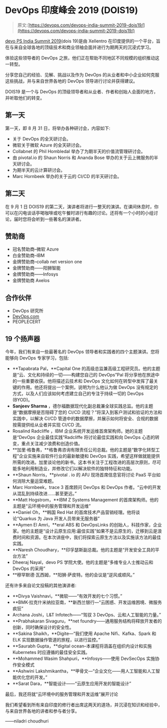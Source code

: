 # DevOps 印度峰会 2019 (DOIS19)

> 原文:[https://devops.com/devops-india-summit-2019-dois19/](https://devops.com/devops-india-summit-2019-dois19/)

[devo PS India Summit 2019](http://www.devopsindiasummit.com)(dois 19)是由 Xellentro 在印度提供的一个平台，旨在与来自全球各地的顶级技术和商业领袖会面并进行为期两天的沉浸式学习。

体验这些领导者的 DevOps 之旅，他们正在帮助不同地区不同规模的组织推动这一转型。

分享您自己的经验、见解、挑战以及作为 DevOps 的从业者和中小企业如何克服这些挑战，并与来自世界各地的 DevOps 领导进行讨论并获得建议。

DOIS19 是一个与 DevOps 的顶级领导者和从业者、作者和创始人会面的地方，并听取他们的转变。

## **第一天**

第一天，即 8 月 31 日，将举办各种研讨会，内容如下:

*   关于 DevOps 的全天研讨会。
*   微软关于微软 Azure 的全天研讨会。
*   Collabnet 的 Phil Hombledal 举办了为期半天的价值流管理研讨会。
*   由 pivotal.io 的 Shaun Norris 和 Ananda Bose 举办的关于云上微服务的半天研讨会。
*   为期半天的云计算研讨会。
*   Marc Hornbeek 举办的关于云的 CI/CD 的半天研讨会。

## **第二天**

在 9 月 1 日 DOIS19 的第二天，演讲者将进行一整天的演讲。在课间休息时，你可以在闪电谈话亭喝咖啡或吃午餐时进行有趣的讨论。还将有一个小时的小组讨论，届时您将会听到一些著名的演讲者。

## **赞助商**

*   冠名赞助商–微软 Azure
*   白金赞助商–IBM
*   金牌赞助商–collab net version one
*   金牌赞助商——阳狮智能
*   金牌赞助商——Infosys
*   金牌赞助商 Axelos

## **合作伙伴**

*   DevOps 研究所
*   [DevOps.com](http://DevOps.com)
*   PEOPLECERT

## **19 个扬声器**

今年，我们有来自一些最著名的 DevOps 领导者和实践者的四个主题演讲。您将能够向 DevOps 专家学习，包括:

*   **Tapabrata Pal，**Capital One 的高级总监兼高级工程研究员。他的主题是“云、文化和持续的一切——构建您自己的 DevOps”Pal 将分享他在旅途中的一些重要收获。他将描述云技术和 DevOps 文化如何在转型中发挥了最关键的作用。他还将提出一个案例，说明为什么他认为做 DevOps 没有规定的方式，以及人们应该如何考虑建立自己的专注于持续一切的 DevOps (BYOD)。
*   **Sanjeev Sharma** ，德尔福数据现代化副总裁兼全球实践总监。他的主题是“数据摩擦是否阻碍了您的 CI/CD 流程？”将深入到客户测试和验证的方法和实践中，以解决 CI/CD 管道中的数据摩擦，并展示如何将安全、合规的数据按需提供给从业者并实现 CI/CD 流。
*   Rosalind Radcliffe ，IBM 企业系统开发运维首席架构师。她的主题是“DevOps 企业最佳实践”Radcliffe 将讨论最佳实践和向 DevOps 心态的转变，重点关注减少浪费和创造价值。
*   **加里·格鲁弗，**格鲁弗咨询有限责任公司总裁。他的主题是“数字化转型工程”企业实施来自软件行业的最新敏捷和 DevOps 实践，希望这样做就能提供所需的改进。加里谈论他的新书。这本书关注于工程改进的高层次原则，尽可能多地利用制造业，并修改它们以解决软件的独特特征和功能。
*   **Shaun Norris，**pivotal . io 的 APJ 现场首席信息官将讨论 PaaS 平台如何消除大量运营难题。
*   Marc Hornbeek，trace 3 首席顾问 DevOps 和 DevOps 作者。“云中的开发从混乱到持续改进……甚至更远。”
*   **Matt Hogstrom，**IBM Z Systems Management 的首席架构师。他的主题是“云环境中的服务管理和开发运维”
*   **Daniel Oh，**韩国 Red Hat 的首席技术产品营销经理。他将谈论“Quarkus 为 Java 开发人员带来无服务器”
*   **Aymen El Amri，**eral ABS 和 DevOpsLinks 的创始人，科技作家，企业家。他的主题是“设计云原生应用:最佳实践”如果不是云原生的，迁移到云是浪费时间和资源。在本次讲座中，我们将探索云原生方法以及实施该方法的最佳实践。
*   **Naresh Choudhary，**印孚瑟斯副总裁。他的主题是“开发安全工具的平台方法”
*   Dheeraj Nayal，devo PS 学院大使。他的主题是“多维专业人士推动云和 DevOps 的采用”
*   **穆罕默德·瓦西姆，**阳狮·萨皮特。他的会议是“逆风或顺风。”

还有许多来自论文投稿的其他演讲者:

*   **Divya Vaishnavi，**微软——“有效开发的七个习惯。”
*   **BMK·拉克什米纳拉亚南，**新西兰银行—“云困惑、开发运维困境、微服务疯狂”
*   Archana Joshi，L&T Infotech——“驾驭 3 DevOps、云和人工智能的力量。”
*   **Prabhakaran Sivaguru，**net foundry——通用服务结构将释放开发者的创新，同时确保设计的安全性。
*   **Sakina Shaikh，**Digite—“我们使用 Apache Nifi、Kafka、Spark 和 ELK 实现数据操作管道的旅程，以进行监控。”
*   **Saurabh Gupta，**digital ocean–本课程将涵盖在组织内设计和实施 Kubernetes 时应遵循的最佳安全实践。
*   **Mohammed Wasim Shahpuri，**Infosys——使用 DevSecOps 实施协作安全模式
*   **Ashwini Lakshmikantha，**甲骨文—“企业文化——用人工智能和人工智能优化您的开发。”
*   **Sarat Dara，**智能设计——“云原生应用开发的智能设计”

最后，我还将就“云环境中的服务管理和开发运维”展开讨论

我们希望看到所有来自印度的修行者出席这两天的道场，并沉浸在知识和经验中，与来自世界各地的讲者和参与者分享。

——niladri choudhuri